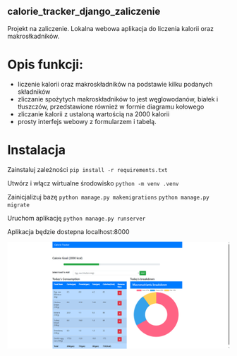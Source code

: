 ## calorie_tracker_django_zaliczenie
Projekt na zaliczenie. Lokalna webowa aplikacja do liczenia kalorii oraz makrosłkadników.

# Opis funkcji:

- liczenie kalorii oraz makroskładników na podstawie kilku podanych składników
- zliczanie spożytych makroskładników to jest węglowodanów, białek i tłuszczów, przedstawione również w formie diagramu kołowego
- zliczanie kalorii z ustaloną wartością na 2000 kalorii
- prosty interfejs webowy z formularzem i tabelą.

# Instalacja
Zainstaluj zależności
`pip install -r requirements.txt`

Utwórz i włącz wirtualne środowisko
`python -m venv .venv`

Zainicjalizuj bazę
`python manage.py makemigrations`
`python manage.py migrate`

Uruchom aplikację
`python manage.py runserver`

Aplikacja będzie dostepna localhost:8000


![Podgląd aplikacji](calorie_tracker.png)
